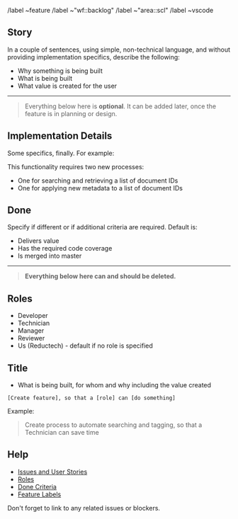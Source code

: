 /label ~feature
/label ~"wf::backlog"
/label ~"area::scl"
/label ~vscode

## Story

In a couple of sentences, using simple, non-technical language,
and without providing implementation specifics, describe the following:

- Why something is being built
- What is being built
- What value is created for the user

---

> Everything below here is **optional**.
> It can be added later, once the feature is in planning or design.

## Implementation Details

Some specifics, finally. For example:

This functionality requires two new processes:

- One for searching and retrieving a list of document IDs
- One for applying new metadata to a list of document IDs

## Done

Specify if different or if additional criteria are required.
Default is:

- Delivers value
- Has the required code coverage
- Is merged into master

---

> **Everything below here can and should be deleted.**

## Roles

- Developer
- Technician
- Manager
- Reviewer
- Us (Reductech) - default if no role is specified

## Title

- What is being built, for whom and why including the value created

```
[Create feature], so that a [role] can [do something]
```

Example:

> Create process to automate searching and tagging, so that a Technician can save time

## Help

- [Issues and User Stories](https://gitlab.com/reductech/kb/-/wikis/Development/Issues-and-User-Stories)
- [Roles](https://gitlab.com/reductech/kb/-/wikis/Development/Issues-and-User-Stories#roles)
- [Done Criteria](https://gitlab.com/reductech/kb/-/wikis/Development/Issues-and-User-Stories#done-criteria)
- [Feature Labels](https://gitlab.com/reductech/kb/-/wikis/Development/Labels#features-a9cab9)

Don't forget to link to any related issues or blockers.
